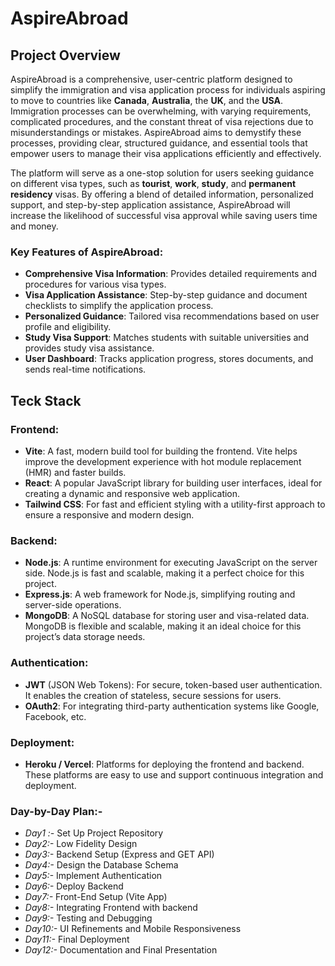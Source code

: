 # AspireAbroad
## Project Overview
AspireAbroad is a comprehensive, user-centric platform designed to simplify the immigration and visa application process for individuals aspiring to move to countries like **Canada**, **Australia**, the **UK**, and the **USA**. Immigration processes can be overwhelming, with varying requirements, complicated procedures, and the constant threat of visa rejections due to misunderstandings or mistakes. AspireAbroad aims to demystify these processes, providing clear, structured guidance, and essential tools that empower users to manage their visa applications efficiently and effectively.

The platform will serve as a one-stop solution for users seeking guidance on different visa types, such as **tourist**, **work**, **study**, and **permanent residency** visas. By offering a blend of detailed information, personalized support, and step-by-step application assistance, AspireAbroad will increase the likelihood of successful visa approval while saving users time and money.

### Key Features of **AspireAbroad**:
- **Comprehensive Visa Information**: Provides detailed requirements and procedures for various visa types.
- **Visa Application Assistance**: Step-by-step guidance and document checklists to simplify the application process.
- **Personalized Guidance**: Tailored visa recommendations based on user profile and eligibility.
- **Study Visa Support**: Matches students with suitable universities and provides study visa assistance.
- **User Dashboard**: Tracks application progress, stores documents, and sends real-time notifications.

## Teck Stack
### Frontend:
- **Vite**: A fast, modern build tool for building the frontend. Vite helps improve the development experience with hot module replacement (HMR) and faster builds.
- **React**: A popular JavaScript library for building user interfaces, ideal for creating a dynamic and responsive web application.
- **Tailwind CSS**: For fast and efficient styling with a utility-first approach to ensure a responsive and modern design.

### Backend:
- **Node.js**: A runtime environment for executing JavaScript on the server side. Node.js is fast and scalable, making it a perfect choice for this project.
- **Express.js**: A web framework for Node.js, simplifying routing and server-side operations.
- **MongoDB**: A NoSQL database for storing user and visa-related data. MongoDB is flexible and scalable, making it an ideal choice for this project’s data storage needs.

### Authentication:
- **JWT** (JSON Web Tokens): For secure, token-based user authentication. It enables the creation of stateless, secure sessions for users.
- **OAuth2**: For integrating third-party authentication systems like Google, Facebook, etc.

### Deployment:

- **Heroku / Vercel**: Platforms for deploying the frontend and backend. These platforms are easy to use and support continuous integration and deployment.

### Day-by-Day Plan:-
- *Day1 :-* Set Up Project Repository
- *Day2:-* Low Fidelity Design
- *Day3:-* Backend Setup (Express and GET API)
- *Day4:-*  Design the Database Schema
- *Day5:-* Implement Authentication
- *Day6:-* Deploy Backend
- *Day7:-*  Front-End Setup (Vite App)
- *Day8:-* Integrating Frontend with backend
- *Day9:-* Testing and Debugging
- *Day10:-* UI Refinements and Mobile Responsiveness
- *Day11:-* Final Deployment
- *Day12:-* Documentation and Final Presentation

